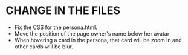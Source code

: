 # CHANGE IN THE FILES
- Fix the CSS for the persona.html.
- Move the position of the page owner's name below her avatar
- When hovering a card in the persona, that card will be zoom in and other cards will be blur.
  
